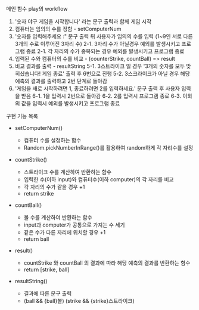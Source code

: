 메인 함수 play의 workflow
1. '숫자 야구 게임을 시작합니다' 라는 문구 출력과 함께 게임 시작
2. 컴퓨터는 임의의 수를 정함 - setComputerNum
3. '숫자를 입력해주세요 :" 문구 출력 뒤 사용자가 임의의 수를 입력 (1~9인 서로 다른 3개의 수로 이루어진 3자리 수)
    2-1. 3자리 수가 아닐경우 예외를 발생시키고 프로그램 종료
    2-1. 각 자리의 수가 중복되는 경우 예외를 발생시키고 프로그램 종료
4. 입력된 수와 컴퓨터의 수를 비교 - (counterStrike, countBall) => result
5. 비교 결과를 출력 - resultString
    5-1. 3스트라이크 일 경우 '3개의 숫자를 모두 맞히셨습니다! 게임 종료' 출력 후 6번으로 진행
    5-2. 3스크라이크가 아닐 경우 해당 예측의 결과를 출력하고 2번 단계로 돌아감
6. '게임을 새로 시작하려면 1, 종료하려면 2를 입력하세요.' 문구 출력 후 사용자 입력을 받음
    6-1. 1을 입력시 2번으로 돌아감
    6-2. 2를 입력시 프로그램 종료
    6-3. 이외의 값을 입력시 예외를 발생시키고 프로그램 종료

구현 기능 목록
- setComputerNum()
    - 컴퓨터 수를 설정하는 함수
    - Random.pickNumberInRange()를 활용하여 random하게 각 자리수를 설정

- countStrike()
    - 스트라이크 수를 계산하여 반환하는 함수
    - 입력한 수(이하 input)와 컴퓨터수(이하 computer)의 각 자리를 비교
    - 각 자리의 수가 같을 경우 +1
    - return strike

- countBall()
    - 볼 수를 계산하여 반환하는 함수
    - input과 computer가 공통으로 가지는 수 세기
    - 같은 수가 다른 자리에 위치할 경우 +1 
    - return ball

- result()
    - countStrike 와 countBall 의 결과에 따라 해당 예측의 결과를 반환하는 함수
    - return [strike, ball]

- resultString()
    - 결과에 따른 문구 출력
    - (ball && {ball}볼) (strike && {strike}스트라이크)
